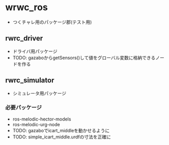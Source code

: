# wrwc_ros
- つくチャレ用のパッケージ郡(テスト用)

## rwrc_driver
- ドライバ用パッケージ
- TODO: gazaboからgetSensors()して値をグローバル変数に格納できるノードを作る

## rwrc_simulator
- シミュレータ用パッケージ
### 必要パッケージ
- ros-melodic-hector-models
- ros-melodic-urg-node
- TODO: gazaboでicart_middleを動かせるように
- TODO: simple_icart_middle.urdfの寸法を正確に
